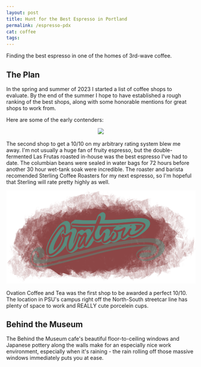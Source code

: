 ```yaml
---
layout: post
title: Hunt for the Best Espresso in Portland
permalink: /espresso-pdx
cat: coffee
tags: 
---
```


Finding the best espresso in one of the homes of 3rd-wave coffee.

## The Plan

In the spring and summer of 2023 I started a list of coffee shops to evaluate.
By the end of the summer I hope to have established a rough ranking of the best shops,
along with some honorable mentions for great shops to work from.

Here are some of the early contenders:

<center>
  <img
    src="/images/coffee/courier.png"
    />
</center>

The second shop to get a 10/10 on my arbitrary rating system blew me away.
I'm not usually a huge fan of fruity espresso, but the double-fermented Las Frutas roasted in-house was the best espresso I've had to date.
The columbian beans were sealed in water bags for 72 hours before another 30 hour wet-tank soak were incredible.
The roaster and barista recomended Sterling Coffee Roasters for my next espresso, so I'm hopeful that Sterling will rate pretty highly as well.

<center>
  <img
    src="/images/coffee/ovation.png"
    />
</center>

Ovation Coffee and Tea was the first shop to be awarded a perfect 10/10.
The location in PSU's campus right off the North-South streetcar line has plenty of space to work and REALLY cute porcelein cups.

## Behind the Museum

The Behind the Museum cafe's beautiful floor-to-ceiling windows and Japanese pottery along the walls make for an
especially nice work environment, especially when it's raining -
the rain rolling off those massive windows immediately puts you at ease.
